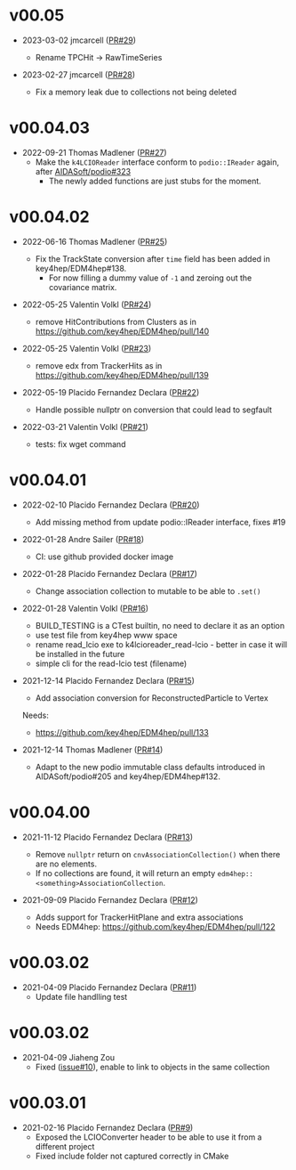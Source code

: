 # v00.05

* 2023-03-02 jmcarcell ([PR#29](https://github.com/key4hep/k4LCIOReader/pull/29))
  - Rename TPCHit -> RawTimeSeries

* 2023-02-27 jmcarcell ([PR#28](https://github.com/key4hep/k4LCIOReader/pull/28))
  - Fix a memory leak due to collections not being deleted

# v00.04.03

* 2022-09-21 Thomas Madlener ([PR#27](https://github.com/key4hep/k4lcioreader/pull/27))
  - Make the `k4LCIOReader` interface conform to `podio::IReader` again, after [AIDASoft/podio#323](https://github.com/AIDASoft/podio/pull/323)
    - The newly added functions are just stubs for the moment.

# v00.04.02

* 2022-06-16 Thomas Madlener ([PR#25](https://github.com/key4hep/k4lcioreader/pull/25))
  - Fix the TrackState conversion after `time` field has been added in key4hep/EDM4hep#138.
    - For now filling a dummy value of `-1` and zeroing out the covariance matrix.

* 2022-05-25 Valentin Volkl ([PR#24](https://github.com/key4hep/k4lcioreader/pull/24))
  - remove HitContributions from Clusters as in  https://github.com/key4hep/EDM4hep/pull/140

* 2022-05-25 Valentin Volkl ([PR#23](https://github.com/key4hep/k4lcioreader/pull/23))
  - remove edx from TrackerHits as in https://github.com/key4hep/EDM4hep/pull/139

* 2022-05-19 Placido Fernandez Declara ([PR#22](https://github.com/key4hep/k4lcioreader/pull/22))
  - Handle possible nullptr on conversion that could lead to segfault

* 2022-03-21 Valentin Volkl ([PR#21](https://github.com/key4hep/k4lcioreader/pull/21))
  - tests: fix wget command

# v00.04.01

* 2022-02-10 Placido Fernandez Declara ([PR#20](https://github.com/key4hep/k4LCIOReader/pull/20))
  - Add missing method from update podio::IReader interface, fixes #19

* 2022-01-28 Andre Sailer ([PR#18](https://github.com/key4hep/k4LCIOReader/pull/18))
  - CI: use github provided docker image

* 2022-01-28 Placido Fernandez Declara ([PR#17](https://github.com/key4hep/k4LCIOReader/pull/17))
  - Change association collection to mutable to be able to `.set()`

* 2022-01-28 Valentin Volkl ([PR#16](https://github.com/key4hep/k4LCIOReader/pull/16))
  - BUILD_TESTING is a CTest builtin, no need to declare it as an option
  - use test file from key4hep www space
  - rename read_lcio exe to k4lcioreader_read-lcio - better in case it will be installed in the future
  - simple cli for the read-lcio test (filename)

* 2021-12-14 Placido Fernandez Declara ([PR#15](https://github.com/key4hep/k4LCIOReader/pull/15))
  - Add association conversion for ReconstructedParticle to Vertex
  
  Needs:
  - https://github.com/key4hep/EDM4hep/pull/133

* 2021-12-14 Thomas Madlener ([PR#14](https://github.com/key4hep/k4LCIOReader/pull/14))
  - Adapt to the new podio immutable class defaults introduced in AIDASoft/podio#205 and key4hep/EDM4hep#132.

# v00.04.00

* 2021-11-12 Placido Fernandez Declara ([PR#13](https://github.com/key4hep/k4LCIOReader/pull/13))
  - Remove `nullptr` return on `cnvAssociationCollection()` when there are no elements.
  - If no collections are found, it will return an empty `edm4hep::<something>AssociationCollection`.

* 2021-09-09 Placido Fernandez Declara ([PR#12](https://github.com/key4hep/k4LCIOReader/pull/12))
  - Adds support for TrackerHitPlane and extra associations
  - Needs EDM4hep: https://github.com/key4hep/EDM4hep/pull/122

# v00.03.02

* 2021-04-09 Placido Fernandez Declara ([PR#11](https://github.com/key4hep/k4LCIOReader/pull/11))
  - Update file handlling test

# v00.03.02

* 2021-04-09 Jiaheng Zou
  - Fixed ([issue#10](https://github.com/key4hep/k4LCIOReader/issues/10)), enable to link to objects in the same collection

# v00.03.01

* 2021-02-16 Placido Fernandez Declara ([PR#9](https://github.com/key4hep/k4LCIOReader/pull/9))
  - Exposed the LCIOConverter header to be able to use it from a different project
  - Fixed include folder not captured correctly in CMake

